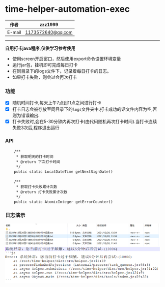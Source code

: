 # time-helper-automation-exec

|作者|zzz1999|
|:---:|:---:|
|E-mail|1173572640@qq.com|
****
**自用打卡java程序,仅供学习参考使用**
 - 使用screen开启窗口，然后使用export命令设置环境变量
 - 运行jar包，挂机即可完成每日打卡
 - 在同目录下的logs文件下，记录着每日打卡的日志。
 - 如果打卡失败，则会过会再次打卡

### 功能
 - [x] 随机时间打卡,每天上午7点到11点之间进行打卡
 - [x] 打卡日志会被存放至同目录下的`logs`文件夹中.打卡成功的话文件内容为空,否则为错误输出.
 - [x] 打卡失败时,会在5-30分钟内再次打卡(由代码随机再次打卡时间).当打卡连续失败3次后,程序退出运行

### API
```java_holder_method_tree
    /**
     * 获取明天的打卡时间
     * @return 下次打卡时间
     */
    public static LocalDateTime getNextSignDate()

    /**
     * 获取打卡失败累计次数
     * @return 打卡失败累计次数
     */
    public static AtomicInteger getErrorCounter()
```
### 日志演示
![错误日志演示](https://github.com/zzz1999/time-helper-automation-exec/blob/master/src/main/resources/log_list.png?raw=true)
![错误日志内容](https://github.com/zzz1999/time-helper-automation-exec/blob/master/src/main/resources/log_content.png?raw=true)
